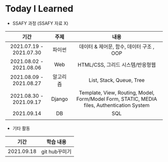 # Today I Learned



- SSAFY 과정  (SSAFY 자료 X)

|          기간           |   주제   |                             내용                             |
| :---------------------: | :------: | :----------------------------------------------------------: |
| 2021.07.19 - 2021.07.30 |  파이썬  |           데이터 & 제어문, 함수, 데이터 구조 , OOP           |
| 2021.08.02 - 2021.08.06 |   Web    |               HTML/CSS, 그리드 시스템/반응형웹               |
| 2021.08.09 - 2021.08.27 | 알고리즘 |                   List, Stack, Queue, Tree                   |
| 2021.08.30 - 2021.09.17 |  Django  | Template, View, Routing, Model, Form/Model Form, STATIC, MEDIA files, Authentication System |
|       2021.09.14        |    DB    |                             SQL                              |
|                         |          |                                                              |

- 기타 활동

|    기간    |   학습 내용   |
| :--------: | :-----------: |
| 2021.09.18 | git hub꾸미기 |

